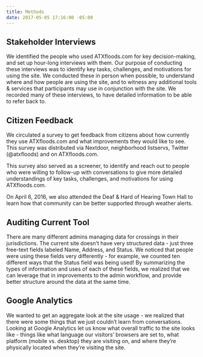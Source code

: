 ```yaml
---
title: Methods
date: 2017-05-05 17:16:00 -05:00
---
```


## Stakeholder Interviews

We identified the people who used ATXfloods.com for key decision-making, and set up hour-long interviews with them. Our purpose of conducting these interviews was to identify key tasks, challenges, and motivations for using the site. We conducted these in person when possible, to understand where and how people are using the site, and to witness any additional tools & services that participants may use in conjunction with the site. We recorded many of these interviews, to have detailed information to be able to refer back to.

## Citizen Feedback

We circulated a survey to get feedback from citizens about how currently they use ATXfloods.com and what improvements they would like to see. This survey was distributed via Nextdoor, neighborhood listservs, Twitter (@atxfloods) and on ATXfloods.com.

This survey also served as a screener, to identify and reach out to people who were willing to follow-up with conversations to give more detailed understandings of key tasks, challenges, and motivations for using ATXfloods.com.

On April 6, 2016, we also attended the Deaf & Hard of Hearing Town Hall to learn how that community can be better supported through weather alerts.

## Auditing Current Tool

There are many different admins managing data for crossings in their jurisdictions. The current site doesn’t have very structured data - just three free-text fields labeled Name, Address, and Status. We noticed that people were using these fields very differently - for example, we counted ten different ways that the Status field was being used! By summarizing the types of information and uses of each of these fields, we realized that we can leverage that in improvements to the admin workflow, and provide better structure around the data at the same time.

## Google Analytics

We wanted to get an aggregate look at the site usage - we realized that there were some things that we just couldn’t learn from conversations. Looking at Google Analytics let us know what overall traffic to the site looks like - things like what language our visitors’ browsers are set to, what platform (mobile vs. desktop) they are visiting on, and where they’re physically located when they’re visiting the site.